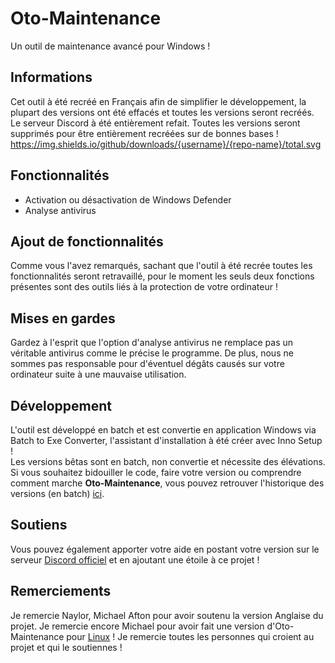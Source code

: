 # Oto-Maintenance
Un outil de maintenance avancé pour Windows !
## Informations
Cet outil à été recréé en Français afin de simplifier le développement, la plupart des versions ont été effacés et toutes les versions seront recréés. Le serveur Discord à été entièrement refait.
Toutes les versions seront supprimés pour être entièrement recréées sur de bonnes bases !
https://img.shields.io/github/downloads/{username}/{repo-name}/total.svg
## Fonctionnalités
- Activation ou désactivation de Windows Defender
- Analyse antivirus
## Ajout de fonctionnalités
Comme vous l'avez remarqués, sachant que l'outil à été recrée toutes les fonctionnalités seront retravaillé, pour le moment les seuls deux fonctions présentes sont des outils liés à la protection de votre ordinateur !
## Mises en gardes
Gardez à l'esprit que l'option d'analyse antivirus ne remplace pas un véritable antivirus comme le précise le programme. De plus, nous ne sommes pas responsable pour d'éventuel dégâts causés sur votre ordinateur suite à une mauvaise utilisation.
## Développement
L'outil est développé en batch et est convertie en application Windows via Batch to Exe Converter, l'assistant d'installation à été créer avec Inno Setup !\
Les versions bêtas sont en batch, non convertie et nécessite des élévations.\
Si vous souhaitez bidouiller le code, faire votre version ou comprendre comment marche **Oto-Maintenance**, vous pouvez retrouver l'historique des versions (en batch) [ici](https://github.com/enioaiello/Oto-Maintenance/tree/main/versions).
## Soutiens
Vous pouvez également apporter votre aide en postant votre version sur le serveur [Discord officiel](https://discord.gg/h5y2bZwH2B) et en ajoutant une étoile à ce projet !
## Remerciements
Je remercie Naylor, Michael Afton pour avoir soutenu la version Anglaise du projet. Je remercie encore Michael pour avoir fait une version d'Oto-Maintenance pour [Linux](https://github.com/Xx-R3dL3ad3r-xX/LinOto-Maintenance) !
Je remercie toutes les personnes qui croient au projet et qui le soutiennes !
